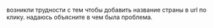 возникли трудности с тем чтобы добавить название страны в url по клику.
надаюсь объясните в чем была проблема.